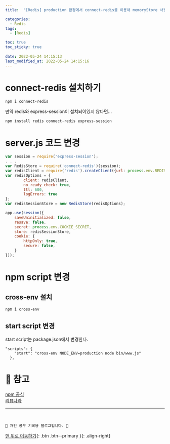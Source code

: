 ```yaml
---
title:  "[Redis] production 환경에서 connect-redis를 이용해 memoryStore 사용하기"

categories:
  - Redis
tags:
  - [Redis]

toc: true
toc_sticky: true
 
date: 2022-05-24 14:15:13
last_modified_at: 2022-05-24 14:15:16
---
```

# connect-redis 설치하기
```
npm i connect-redis
```
만약 redis와 express-session이 설치되어있지 않다면...
```
npm install redis connect-redis express-session
```

# server.js 코드 변경
```js
var session = require('express-session');
. . .
var RedisStore = require('connect-redis')(session);
var redisClient = require('redis').createClient({url: process.env.REDIS_URL});
var redisOptions = {
        client: redisClient,
        no_ready_check: true,
        ttl: 600,
        logErrors: true
};
var redisSessionStore = new RedisStore(redisOptions);

app.use(session({
    saveUninitialized: false,
    resave: false,
    secret: process.env.COOKIE_SECRET,
    store: redisSessionStore,
    cookie: {
        httpOnly: true,
        secure: false,
    }
}));
```

# npm script 변경
## cross-env 설치
```
npm i cross-env
```
## start script 변경
start script는 package.json에서 변경한다.
```
"scripts": {
    "start": "cross-env NODE_ENV=production node bin/www.js"
  },
```



# 📝 참고
[npm 공식](https://www.npmjs.com/package/connect-redis) <br>
[리뷰나라](http://daplus.net/node-js-%ED%94%84%EB%A1%9C%EB%8D%95%EC%85%98%EC%97%90%EC%84%9C-memorystore-%EC%82%AC%EC%9A%A9/) <br>


***
<br>

    💛 개인 공부 기록용 블로그입니다. 👻

[맨 위로 이동하기](#){: .btn .btn--primary }{: .align-right}